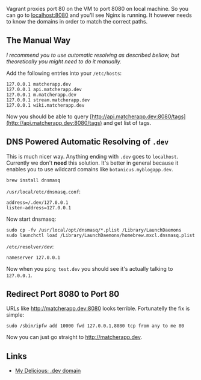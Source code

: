 <!-- Copied from Matcher. -->

Vagrant proxies port 80 on the VM to port 8080 on local machine. So you can go to [localhost:8080](http://localhost:8080/) and you'll see Nginx is running. It however needs to know the domains in order to match the correct paths.

## The Manual Way

*I recommend you to use automatic resolving as described bellow, but theoretically you might need to do it manually.*

Add the following entries into your `/etc/hosts`:

```shell
127.0.0.1 matcherapp.dev
127.0.0.1 api.matcherapp.dev
127.0.0.1 m.matcherapp.dev
127.0.0.1 stream.matcherapp.dev
127.0.0.1 wiki.matcherapp.dev
```

Now you should be able to query [http://api.matcherapp.dev:8080/tags](http://api.matcherapp.dev:8080/tags) and get list of tags.

## DNS Powered Automatic Resolving of `.dev`

This is much nicer way. Anything ending with `.dev` goes to `localhost`. Currently we don't **need** this solution. It's better in general because it enables you to use wildcard comains like `botanicus.myblogapp.dev`.

```shell
brew install dnsmasq
```

`/usr/local/etc/dnsmasq.conf`:

```
address=/.dev/127.0.0.1
listen-address=127.0.0.1
```

Now start dnsmasq:

```shell
sudo cp -fv /usr/local/opt/dnsmasq/*.plist /Library/LaunchDaemons
sudo launchctl load /Library/LaunchDaemons/homebrew.mxcl.dnsmasq.plist
```

`/etc/resolver/dev`:

```
nameserver 127.0.0.1
```

Now when you `ping test.dev` you should see it's actually talking to `127.0.0.1`.

## Redirect Port 8080 to Port 80

URLs like http://matcherapp.dev:8080 looks terrible. Fortunatelly the fix is simple:

```shell
sudo /sbin/ipfw add 10000 fwd 127.0.0.1,8080 tcp from any to me 80
```

Now you can just go straight to http://matcherapp.dev.

## Links

* [My Delicious: .dev domain](https://delicious.com/botanicus_x/.dev%20local%20domain)
